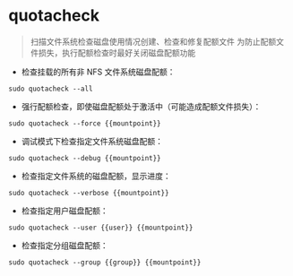 # quotacheck

> 扫描文件系统检查磁盘使用情况创建、检查和修复配额文件
> 为防止配额文件损失，执行配额检查时最好关闭磁盘配额功能

- 检查挂载的所有非 NFS 文件系统磁盘配额：

`sudo quotacheck --all`

- 强行配额检查，即使磁盘配额处于激活中（可能造成配额文件损失）：

`sudo quotacheck --force {{mountpoint}}`

- 调试模式下检查指定文件系统磁盘配额：

`sudo quotacheck --debug {{mountpoint}}`

- 检查指定文件系统的磁盘配额，显示进度：

`sudo quotacheck --verbose {{mountpoint}}`

- 检查指定用户磁盘配额：

`sudo quotacheck --user {{user}} {{mountpoint}}`

- 检查指定分组磁盘配额：

`sudo quotacheck --group {{group}} {{mountpoint}}`

[#]: contributors: ([李峰])